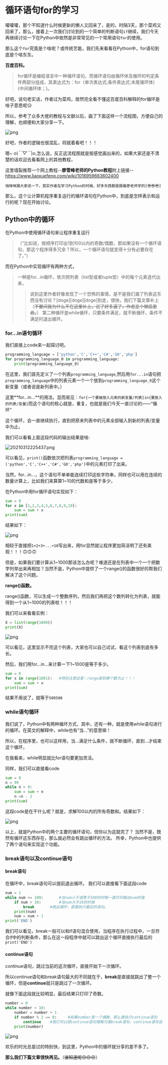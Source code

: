 
# 循环语句for的学习

嚯嚯嚯，那个不知道什么时候更新的懒人又回来了，是的，时隔3天，那个菜鸡又回来了，那么，接着上一次我们讨论到的一个简单的判断语句`if`继续，我们今天再继续讨论一下在Python中依然是非常常见的一个常用语句`for`的使用。

那么这个`for`究竟是个啥呢？或传统艺能，我们先来看看在Python中，for语句到底是个啥东东。

**百度百科。**

>for循环是编程语言中一种循环语句，而循环语句由循环体及循环的判定条件两部分组成，其表达式为：for（单次表达式;条件表达式;末尾循环体）{中间循环体；}。

好吧，说句老实话，作者过为菜鸡，居然完全看不懂这百度百科解释的for循环是啥子意思呢😥

所以，参考了众多大佬的教程与文献以后，画了下面这样一个流程图，方便自己的理解，也顺便和大家分享一下。

![png](https://i.postimg.cc/28ZvPNfz/20210313000854.png)

好吧，作者的逻辑也很混乱，将就着看吧！！！

嗯~ o(*￣▽￣*)o,怎么说，反正这流程图就是按感觉画出来的，如果大家还是不清楚的话欢迎去看看网上的其他教程，

这里墙裂推荐一个网上教程--**廖雪峰老师的Python教程**附上链接--<https://www.liaoxuefeng.com/wiki/1016959663602400>

`悄咪咪跟大家说一下，其实作者在学习Python的时候，好多东西都是跟着廖老师学的[😎😎😎]`

那么，这个让计算机程序重复运行的循环语句在Python中，到底是怎样表示和运行的呢？现在开始讨论。

## Python中的循环

在Python中使用循环语句来让程序重复运行
>（“比如说，按顺序打印出1到100以内的奇数/偶数，那如果没有一个循环语句，那这个程序得多冗余？所以，一个循环语句就变得十分有必要存在了。”）

而在Python中实现循环有两种方式，
>一种是for...in循环，依次把列表（list型或者tuple型）中的每个元素迭代出来，
>>说到这里作者好像发现了一个恐怖的事情，是不是我们漏了列表这东西没有讨论？[doge][doge][doge]别走，很快，我们下篇文章补上（~~不要问我为什么不在这里补上，说了好多遍了，作者是个懒癌患者。~~）
>第二种循环是while循环，只要条件满足，就不断循环，条件不满足时退出循环。

### for...in语句循环

我们直接上code来一起探讨吧。

```python
programming_language = ['python','C','C++','C#','GO','php']
for programming_language_0 in programming_language:
    print(programming_language_0)
```

在这里，我们首先定义了一个列表`programming_language`,然后用`for...in`语句把`programming_language`中的列表元素一个一个放到`programming_language_0`这个新变量（或者说是新列表中。）

这里**for...in...**的用法，显而易见：`for{一个要被放入元素的新变量/列表}in{要放入的列表/变量}`而这个语句的核心就是，重复，也就是我们今天一直讨论的——“循环”

这个循环，会一直继续执行，直到把原来列表中的元素全部输入到新的列表/变量中为止。

我们可以看看上面这段代码的输出结果是啥:

![20210312225437.png](https://i.postimg.cc/L4VKSFCk/20210312225437.png)

可以看见，`print()`函数依次把列表`programming_language = ['python','C','C++','C#','GO','php']`中的元素打印了出来。

当然，for...in...，这个语句不单单能连续打印这些字符串，同样也可以用在连续的数量计算上，比如我们来算算1~10的代数和是等于多少，

在Python中用for循环语句实现如下：

```python
sum = 0
for x in [1,2,3,4,5,6,7,8,9,10]:
    sum = sum + x
print(sum)
```

结果如下：

![png](https://i.postimg.cc/3RhdVHN4/20210312230712.png)

相较于直接把`1+2+3+...+10`写出来，用for显然就让程序更加简洁明了还有美观！！！🙃🙃🙃

但是，如果我们要计算从1~1000那该怎么办呢？难道还是在列表中一个一个把数字列举出来再相加？当然不是，Python中提供了一个range()的函数很好的帮我们解决了这个问题。

**range()函数。**

range()函数，可以生成一个整数序列，然后我们再把这个数列转化为列表，就能得到一个从1~1000的列表啦！！！

我们可以来看看实例：

```python
X = list(range(1000))
print(X)
```

![png](https://i.postimg.cc/L6x07R9J/20210312233457.png)

可以看见，这里显示不完这个列表，大家也可以自己试试，看这个列表到底有多长。

然后，我们用for...in...来计算一下1~1000是等于多少。

```python
sum = 0
for x in range(1001):   #特别注意这里：range是到哪个数为止！！！
    sum = sum + x
print(sum)
```

结果不用说了，就等于`500500`

### while语句循环

我们说了，Python中有两种循环方式，其中，还有一种，就是使用while语句进行的循环。在英文的解释中，while也有“当...”的意思嘛！

所以，在程序里，也可以这样用，当...满足什么条件，就不断循环，直到...才结束这个循环，

在我看来，while明显就比for语句要更加灵活。

同样，我们可以直接看code

```python
sum = 0
n = 99
while n > 0:
    sum = sum + n
    n =n - 2
print(sum)
```

这段code是在干什么呢？就是，求解100以内的所有奇数和。结果如下：

![png](https://i.postimg.cc/DZb93zfv/20210312235245.png)

以上，就是Python中的两个主要的循环语句，但你以为这就完了？
当然不是，既然有循环这东西存在，那么就必然会有跳出循环的方法。
所幸，Python中也提供了两个语句来实现这个功能。

### break语句以及continue语句

#### break语句

在循环中，break语句可以提前退出循环。
我们可以直接看下面这段code

```python
num = 1
while num <= 100:       #当num小于或等于100的时候一直打印输出num的值
    if num > 10:        #当num大于10的时候
        break       #跳出循环，直接执行最后的语句。
    print(num)
    num = num + 1
print('END')
```

我们可以看见，break一般可以和if语句混合使用，当程序在执行过程中，一旦符合if中的判断条件，那么在这一段程序中就可以跳出这个循环直接执行最后的`print('END')`

#### continue语句

continue语句，跳过当前的这次循环，直接开始下一次循环。

所以continue语句和break语句最大的不同就在于，**break**是直接就跳出了整一个循环，但是**continue**就只是跳过了一次循环。

就像下面这段就比较明显，最后结果只打印了奇数。

```python
number = 0
while number < 10:
    number = number + 1
    if number % 2 == 0:     #如果number是一个偶数，那么便执行continue语句
        continue    #我们可以把continue语句理解为类break语句，continue语句会直接开始下一轮的循环，不再执行本来循环中的剩下内容。
    print(number)
```

![png](https://i.postimg.cc/8cH8Cn2s/20210313000346.png)

欢乐的时光总是过的特别快，到这里，Python中的循环就分享的差不多了。

**那么我们下篇文章很快再见。**（~~谁知道呢🙃🙃🙃~~）
